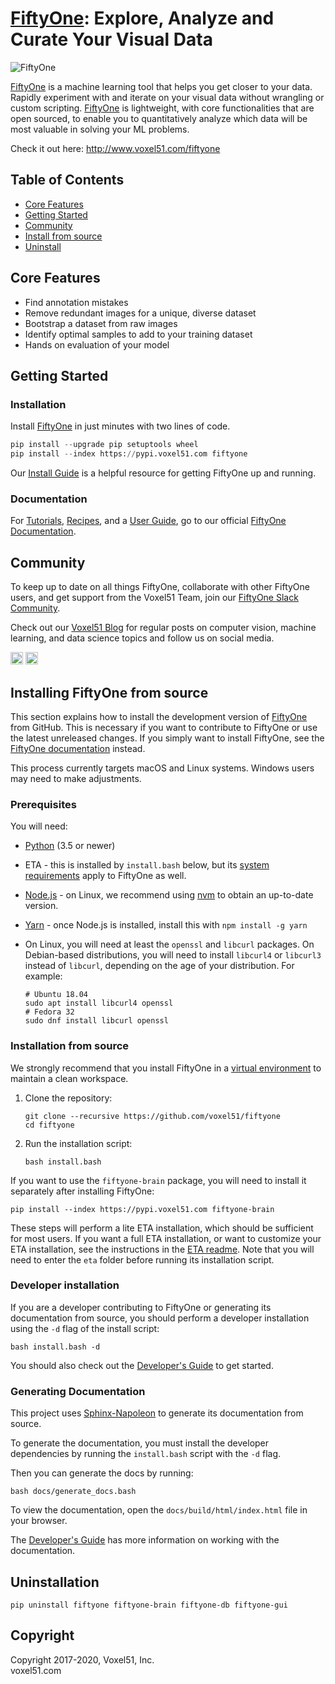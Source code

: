 # [FiftyOne](http://www.voxel51.com/fiftyone): Explore, Analyze and Curate Your Visual Data

<img src="https://user-images.githubusercontent.com/25985824/89583450-5b38ab80-d808-11ea-909e-4fa8bc366d7f.png" alt="FiftyOne"/>

[FiftyOne](http://www.voxel51.com/docs/fiftyone) is a machine learning tool that helps you get closer to your data. Rapidly experiment with and iterate on your visual data without wrangling or custom scripting. [FiftyOne](http://www.voxel51.com/docs/fiftyone) is lightweight, with core functionalities that are open sourced, to enable you to quantitatively analyze which data will be most valuable in solving your ML problems. 

Check it out here: http://www.voxel51.com/fiftyone


## Table of Contents

- [Core Features](#core-features)
- [Getting Started](#getting-started)
- [Community](#community)
- [Install from source](#installing-fiftyone-from-source)
- [Uninstall](#uninstallation)


## Core Features
* Find annotation mistakes
* Remove redundant images for a unique, diverse dataset
* Bootstrap a dataset from raw images
* Identify optimal samples to add to your training dataset
* Hands on evaluation of your model 


## Getting Started

### Installation

Install [FiftyOne](http://www.voxel51.com/docs/fiftyone) in just minutes with two lines of code.

```python
pip install --upgrade pip setuptools wheel
pip install --index https://pypi.voxel51.com fiftyone
```

Our [Install Guide](https://voxel51.com/docs/fiftyone/getting_started/install.html) is a helpful resource for getting FiftyOne up and running.  

### Documentation


For [Tutorials](https://voxel51.com/docs/fiftyone/tutorials/index.html), [Recipes](https://voxel51.com/docs/fiftyone/recipes/index.html), and a [User Guide](https://voxel51.com/docs/fiftyone/user_guide/index.html), go to our official [FiftyOne Documentation](https://voxel51.com/docs/fiftyone/). 


## Community
To keep up to date on all things FiftyOne, collaborate with other FiftyOne users, and get support from the Voxel51 Team, join our [FiftyOne Slack Community](https://join.slack.com/t/fiftyone-users/shared_invite/zt-g9w0pu1f-ZMJjRfGDrTmCT2ZOutUApQ).

Check out our [Voxel51 Blog](https://medium.com/voxel51) for regular posts on computer vision, machine learning, and data science topics and follow us on social media. 


<a href="http://www.twitter.com/voxel51" rel="twitter"><img src="https://github.com/voxel51/fiftyone/blob/readme/docs/source/_static/images/icons/logo-twitter-dark.svg" width="20" height="20" /></a>
<a href="http://www.facebook.com/voxel51" rel="facebook"><img src="https://github.com/voxel51/fiftyone/blob/readme/docs/source/_static/images/icons/logo-facebook-dark.svg" width="20" height="20" /></a>


## Installing FiftyOne from source

This section explains how to install the development version of [FiftyOne](http://www.voxel51.com/docs/fiftyone) from
GitHub. This is necessary if you want to contribute to FiftyOne or use the
latest unreleased changes. If you simply want to install FiftyOne, see the
[FiftyOne documentation](https://voxel51.com/docs/fiftyone/getting_started/install.html)
instead.

This process currently targets macOS and Linux systems. Windows users may need
to make adjustments.

### Prerequisites

You will need:

-   [Python](https://www.python.org/) (3.5 or newer)
-   ETA - this is installed by `install.bash` below, but its
    [system requirements](https://github.com/voxel51/eta#local-installation)
    apply to FiftyOne as well.
-   [Node.js](https://nodejs.org/) - on Linux, we recommend using
    [nvm](https://github.com/nvm-sh/nvm) to obtain an up-to-date version.
-   [Yarn](https://yarnpkg.com/) - once Node.js is installed, install this with
    `npm install -g yarn`
-   On Linux, you will need at least the `openssl` and `libcurl` packages. On
    Debian-based distributions, you will need to install `libcurl4` or
    `libcurl3` instead of `libcurl`, depending on the age of your distribution.
    For example:

    ```shell
    # Ubuntu 18.04
    sudo apt install libcurl4 openssl
    # Fedora 32
    sudo dnf install libcurl openssl
    ```

### Installation from source

We strongly recommend that you install FiftyOne in a
[virtual environment](https://voxel51.com/docs/fiftyone/getting_started/virtualenv.html)
to maintain a clean workspace.

1. Clone the repository:

    ```shell
    git clone --recursive https://github.com/voxel51/fiftyone
    cd fiftyone
    ```

2. Run the installation script:

    ```shell
    bash install.bash
    ```

If you want to use the `fiftyone-brain` package, you will need to install it
separately after installing FiftyOne:

```shell
pip install --index https://pypi.voxel51.com fiftyone-brain
```

These steps will perform a lite ETA installation, which should be sufficient
for most users. If you want a full ETA installation, or want to customize your
ETA installation, see the instructions in the
[ETA readme](https://github.com/voxel51/eta/blob/develop/README.md). Note that
you will need to enter the `eta` folder before running its installation script.

### Developer installation

If you are a developer contributing to FiftyOne or generating its documentation
from source, you should perform a developer installation using the `-d` flag of
the install script:

```shell
bash install.bash -d
```

You should also check out the
[Developer's Guide](https://github.com/voxel51/fiftyone/blob/develop/docs/dev_guide.md)
to get started.


### Generating Documentation

This project uses
[Sphinx-Napoleon](https://pypi.python.org/pypi/sphinxcontrib-napoleon) to
generate its documentation from source.

To generate the documentation, you must install the developer dependencies by
running the `install.bash` script with the `-d` flag.

Then you can generate the docs by running:

```shell
bash docs/generate_docs.bash
```

To view the documentation, open the `docs/build/html/index.html` file in your
browser.

The
[Developer's Guide](https://github.com/voxel51/fiftyone/blob/develop/docs/dev_guide.md#Documentation)
has more information on working with the documentation.

## Uninstallation

```shell
pip uninstall fiftyone fiftyone-brain fiftyone-db fiftyone-gui
```

## Copyright

Copyright 2017-2020, Voxel51, Inc.<br> voxel51.com

